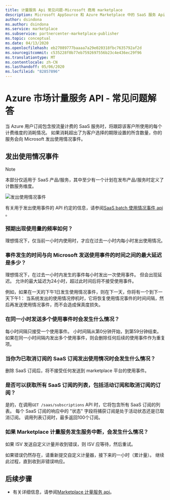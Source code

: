 ```yaml
---
title: 计量服务 Api 常见问题-Microsoft 商用 marketplace
description: Microsoft AppSource 和 Azure Marketplace 中的 SaaS 服务 Api 有关 SaaS 服务的常见问题解答。
author: dsindona
ms.author: dsindona
ms.service: marketplace
ms.subservice: partnercenter-marketplace-publisher
ms.topic: conceptual
ms.date: 04/13/2020
ms.openlocfilehash: eb27089777baaaa7a29e020318fbc7635792af2d
ms.sourcegitcommit: c535228f0b77eb7592697556b23c4e436ec29f96
ms.translationtype: MT
ms.contentlocale: zh-CN
ms.lasthandoff: 05/06/2020
ms.locfileid: "82857896"
---
```

# <a name="marketplace-metering-service-apis---faq"></a>Azure 市场计量服务 API - 常见问题解答

当 Azure 用户订阅包含按流量计费的 SaaS 服务时，将跟踪该客户所使用的每个计费维度的消耗情况。 如果消耗超出了为客户选择的期限设置的所含数量，你的服务会向 Microsoft 发出使用情况事件。

## <a name="emit-usage-events"></a>发出使用情况事件

>[!Note]
>本部分仅适用于 SaaS 产品/服务，其中至少有一个计划在发布产品/服务时定义了计数服务维度。

![发出使用情况事件](media/isv-emits-usage-event.png)

有关用于发出使用事件的 API 约定的信息，请参阅[SaaS batch 使用情况事件 api](./marketplace-metering-service-apis.md#batch-usage-event) 。

### <a name="how-often-is-it-expected-to-emit-usage"></a>预期出现使用量的频率如何？

理想情况下，仅当前一小时内使用时，才应在过去一小时内每小时发出使用情况。

### <a name="what-is-the-maximum-delay-between-the-time-an-event-occurs-and-the-time-a-usage-event-is-emitted-to-microsoft"></a>事件发生的时间与向 Microsoft 发送使用事件的时间之间的最大延迟是多少？

理想情况下，在过去一小时内发生的事件每小时发出一次使用事件。 但会出现延迟。 允许的最大延迟为24小时，超过此时间后将不接受使用事件。

例如，如果在一天的下午1日发生使用情况事件，则在下一天，你将有一个到下一天下午1： 当系统发出的使用情况停机时，它将恢复使用情况事件的时间间隔，然后再发送使用情况事件，而不会造成保真度损失。

### <a name="what-happens-when-you-send-more-than-one-usage-event-on-the-same-hour"></a>在同一小时发送多个使用事件时会发生什么情况？

每小时间隔只接受一个使用事件。 小时间隔从第0分钟开始，到第59分钟结束。  如果在同一小时间隔内发出多个使用事件，则会删除任何后续的使用事件作为重复项。

### <a name="what-happens-when-you-emit-usage-for-a-saas-subscription-that-has-been-unsubscribed-already"></a>当你为已取消订阅的 SaaS 订阅发出使用情况时会发生什么情况？

删除 SaaS 订阅后，将不接受任何发送到 marketplace 平台的使用事件。

### <a name="can-you-get-a-list-of-all-saas-subscriptions-including-active-and-unsubscribed-subscriptions"></a>是否可以获取所有 SaaS 订阅的列表，包括活动订阅和取消订阅的订阅？

是的，在调用`GET /saas/subscriptions` API 时，它将包含所有 SaaS 订阅的列表。 每个 SaaS 订阅的响应中的 "状态" 字段将捕获订阅是处于活动状态还是已取消订阅。 调用列表订阅时，最多返回100个订阅。

### <a name="what-happens-if-the-marketplace-metering-service-has-an-outage"></a>如果 Marketplace 计量服务发生服务中断，会发生什么情况？

如果 ISV 发送自定义计量并收到错误，则 ISV 应等待，然后重试。

如果错误仍然存在，请重新提交自定义计量器，接下来的一小时（累计量）。 继续此过程，直到收到非错误响应。

## <a name="next-steps"></a>后续步骤

- 有关详细信息，请参阅[Marketplace 计量服务 api](./marketplace-metering-service-apis.md)。
